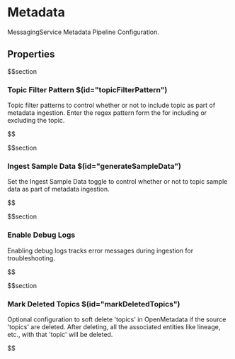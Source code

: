# Metadata

MessagingService Metadata Pipeline Configuration.

## Properties

$$section

### Topic Filter Pattern $(id="topicFilterPattern")

Topic filter patterns to control whether or not to include topic as part of metadata ingestion. Enter the regex pattern form the for including or excluding the topic.

$$

$$section

### Ingest Sample Data $(id="generateSampleData")

Set the Ingest Sample Data toggle to control whether or not to topic sample data as part of metadata ingestion.

$$

$$section

### Enable Debug Logs

Enabling debug logs tracks error messages during ingestion for troubleshooting.

$$

$$section

### Mark Deleted Topics $(id="markDeletedTopics")

Optional configuration to soft delete 'topics' in OpenMetadata if the source 'topics' are deleted. After deleting, all the associated entities like lineage, etc., with that 'topic' will be deleted.

$$